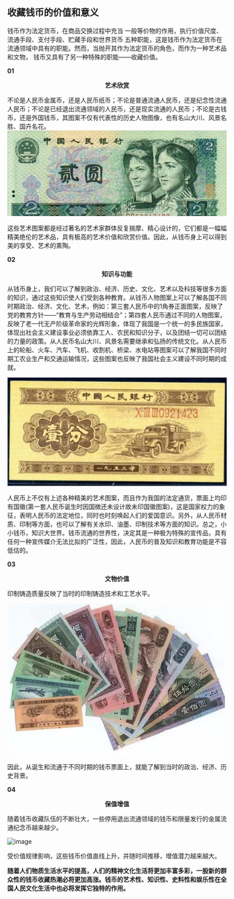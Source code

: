 ## 收藏钱币的价值和意义

钱币作为法定货币，在商品交换过程中充当 一般等价物的作用，执行价值尺度、流通手段、支付手段、贮藏手段和世界货币 五种职能，这是钱币作为法定货币在流通领域中具有的职能。然而，当抛开其作为法定货币的角色，而作为一种艺术品和文物， 钱币又具有了另一种特殊的职能——收藏价值。

**01**

**<center>艺术欣赏</center>**

不论是人民币金属币，还是人民币纸币；不论是普通流通人民币，还是纪念性流通人民币；不论是已经退出流通领域的人民币，还是现实流通的人民币；不论是古钱币，还是外国钱币，其图案不仅有代表性的历史人物图像，也有名山大川、风景名胜、国卉名花。
![image](img/757ac432d2614144b680997ec5575452.jpeg)


这些艺术图案都是经过著名的艺术家群体反复揣摩、精心设计的，它们都是一幅幅精美绝伦的艺术品，具有极高的艺术价值和欣赏价值。因此，从钱币身上可以得到美的享受、艺术的熏陶。

**02**

**<center>知识与功能</center>**

从钱币身上，我们可以了解到政治、经济、历史、文化、艺术以及科技等很多方面的知识，通过这些知识使人们受到各种教育。从钱币人物图案上可以了解各国不同时期政治、经济、文化、艺术，例如：第三套人民币中的1角券正面图案，反映了党的教育方针——“教育与生产劳动相结合”；第四套人民币通过不同的人物图案，反映了老一代无产阶级革命家的光辉形象，体现了我国是一个统一的多民族国家，体现出社会主义建设事业必须依靠工人、农民和知识分子，以及团结一切可以团结的力量的政策。从人民币名山大川、风景名需要继承和弘扬的传统文化。从人民币上的轮船、火车、汽车、飞机、收割机、桥梁、水电站等图案可以了解我国不同时期工农业生产和交通运输情况，这些图案也反映了我国社会主义建设不同时期的成就。

![image](img/1c1943f40c484580bcf588efe0e6928d.jpeg)

人民币上不仅有上述各种精美的艺术图案，而且作为我国的法定通货，票面上均印有国徽(第一套人民币诞生时因国微还未设计故未印国徽图案)，这是国家权力的象征，表明人民币的法定地位，同时也时刻唤起人们的爱国意识。另外，从人民币材质、印制等方面，也可以了解有关水印、油墨、印制技术等方面的知识。总之，小小钱币，知识大世界。钱币流通的世界性，决定其是一种极为特殊的宣传品，具有任何一种宣传媒介无法比拟的广泛性，因此，人民币的普及知识和教育功能是不容低估的。

**03**

**<center>文物价值</center>**

印制铸造质量反映了当时的印制铸造技术和工艺水平。

![image](img/89b7810d753146cfabefecac9f40560a.jpeg)

因此，从诞生和流通于不同时期的钱币票面上，就能了解到当时的政治、经济、历史背景。

**04**

**<center>保值增值</center>**

随着钱币收藏队伍的不断壮大，一些停用退出流通领域的钱币和限量发行的金属流通纪念币越来越少。

![image](img/20180208/9c3968f2aecc49679e8c0c31d2b5bfa3.jpeg)


受价值规律影响，这些钱币价值直线上升，并随时间推移，增值潜力越来越大。

**随着人们物质生活水平的提高，人们的精神文化生活将更加丰富多彩，一股新的群众性的钱币收藏热潮必将更加高涨。钱币的艺术性、知识性、史料性和娱乐性在全国人民文化生活中也必将发挥它独特的作用。**
